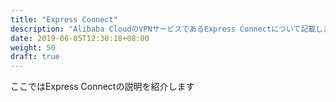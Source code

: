 ```yaml
---
title: "Express Connect"
description: "Alibaba CloudのVPNサービスであるExpress Connectについて記載します。"
date: 2019-06-05T12:30:18+08:00
weight: 50
draft: true
---
```

ここではExpress Connectの説明を紹介します